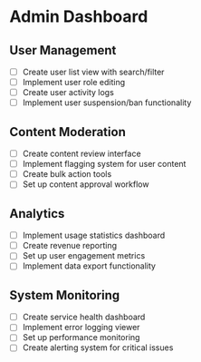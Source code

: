 # Admin Dashboard

## User Management
- [ ] Create user list view with search/filter
- [ ] Implement user role editing
- [ ] Create user activity logs
- [ ] Implement user suspension/ban functionality

## Content Moderation
- [ ] Create content review interface
- [ ] Implement flagging system for user content
- [ ] Create bulk action tools
- [ ] Set up content approval workflow

## Analytics
- [ ] Implement usage statistics dashboard
- [ ] Create revenue reporting
- [ ] Set up user engagement metrics
- [ ] Implement data export functionality

## System Monitoring
- [ ] Create service health dashboard
- [ ] Implement error logging viewer
- [ ] Set up performance monitoring
- [ ] Create alerting system for critical issues